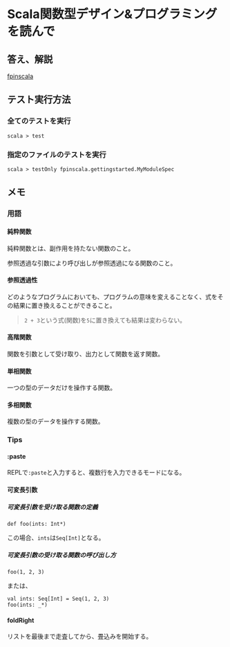 # Scala関数型デザイン&プログラミング を読んで

## 答え、解説
[fpinscala](https://github.com/fpinscala/fpinscala)

## テスト実行方法
### 全てのテストを実行
```
scala > test
```

### 指定のファイルのテストを実行
```
scala > testOnly fpinscala.gettingstarted.MyModuleSpec
```

## メモ
### 用語
#### 純粋関数
純粋関数とは、副作用を持たない関数のこと。

参照透過な引数により呼び出しが参照透過になる関数のこと。

#### 参照透過性
どのようなプログラムにおいても、プログラムの意味を変えることなく、式をその結果に置き換えることができること。

>`2 + 3`という式(関数)を`5`に置き換えても結果は変わらない。

#### 高階関数
関数を引数として受け取り、出力として関数を返す関数。

#### 単相関数
一つの型のデータだけを操作する関数。

#### 多相関数
複数の型のデータを操作する関数。

### Tips
#### :paste
REPLで`:paste`と入力すると、複数行を入力できるモードになる。

#### 可変長引数
##### 可変長引数を受け取る関数の定義
```
def foo(ints: Int*)
```
この場合、`ints`は`Seq[Int]`となる。
##### 可変長引数の受け取る関数の呼び出し方
```
foo(1, 2, 3)
```
または、
```
val ints: Seq[Int] = Seq(1, 2, 3)
foo(ints: _*)
```
#### foldRight
リストを最後まで走査してから、畳込みを開始する。
